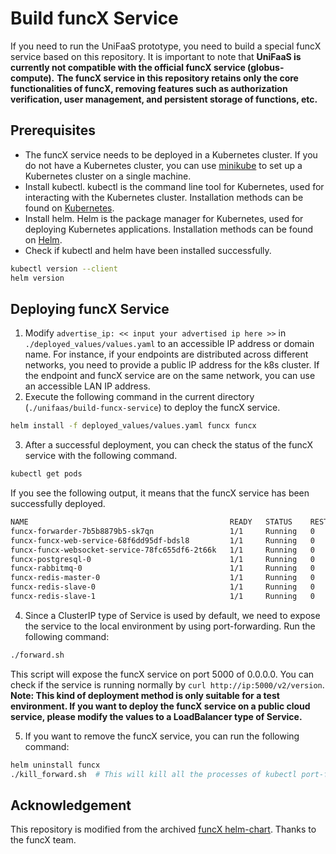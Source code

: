 # Build funcX Service
If you need to run the UniFaaS prototype, you need to build a special funcX service based on this repository.
It is important to note that **UniFaaS is currently not compatible with the official funcX service (globus-compute).**
**The funcX service in this repository retains only the core functionalities of funcX, removing features such as authorization verification, user management, and persistent storage of functions, etc.**

## Prerequisites

- The funcX service needs to be deployed in a Kubernetes cluster. If you do not have a Kubernetes cluster, you can use [minikube](https://minikube.sigs.k8s.io/docs/start/) to set up a Kubernetes cluster on a single machine.
- Install kubectl. kubectl is the command line tool for Kubernetes, used for interacting with the Kubernetes cluster. Installation methods can be found on [Kubernetes](https://kubernetes.io/docs/tasks/tools/install-kubectl/).
- Install helm. Helm is the package manager for Kubernetes, used for deploying Kubernetes applications. Installation methods can be found on [Helm](https://helm.sh/docs/intro/install/).
- Check if kubectl and helm have been installed successfully.
```bash
kubectl version --client
helm version
```

## Deploying funcX Service
1. Modify `advertise_ip: << input your advertised ip here >>` in `./deployed_values/values.yaml` to an accessible IP address or domain name. For instance, if your endpoints are distributed across different networks, you need to provide a public IP address for the k8s cluster. If the endpoint and funcX service are on the same network, you can use an accessible LAN IP address.
2. Execute the following command in the current directory (`./unifaas/build-funcx-service`) to deploy the funcX service.
```bash
helm install -f deployed_values/values.yaml funcx funcx
```
3. After a successful deployment, you can check the status of the funcX service with the following command.
```bash
kubectl get pods
```
If you see the following output, it means that the funcX service has been successfully deployed.
```bash
NAME                                             READY   STATUS    RESTARTS   AGE
funcx-forwarder-7b5b8879b5-sk7qn                 1/1     Running   0          51m
funcx-funcx-web-service-68f6dd95df-bdsl8         1/1     Running   0          51m
funcx-funcx-websocket-service-78fc655df6-2t66k   1/1     Running   0          51m
funcx-postgresql-0                               1/1     Running   0          51m
funcx-rabbitmq-0                                 1/1     Running   0          51m
funcx-redis-master-0                             1/1     Running   0          51m
funcx-redis-slave-0                              1/1     Running   0          51m
funcx-redis-slave-1                              1/1     Running   0          51m
```
4. Since a ClusterIP type of Service is used by default, we need to expose the service to the local environment by using port-forwarding. Run the following command:
```bash
./forward.sh
```
This script will expose the funcX service on port 5000 of 0.0.0.0. You can check if the service is running normally by `curl http://ip:5000/v2/version`.
**Note: This kind of deployment method is only suitable for a test environment. If you want to deploy the funcX service on a public cloud service, please modify the values to a LoadBalancer type of Service.**

5. If you want to remove the funcX service, you can run the following command:
```bash
helm uninstall funcx
./kill_forward.sh  # This will kill all the processes of kubectl port-forward
```

## Acknowledgement
This repository is modified from the archived [funcX helm-chart](https://github.com/funcx-faas/helm-chart). Thanks to the funcX team.
 
